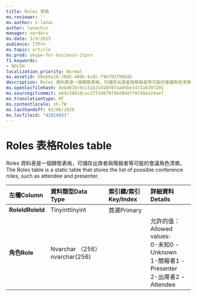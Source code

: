```yaml
---
title: Roles 表格
ms.reviewer: ''
ms.author: v-lanac
author: lanachin
manager: serdars
ms.date: 3/9/2015
audience: ITPro
ms.topic: article
ms.prod: skype-for-business-itpro
f1.keywords:
- NOCSH
localization_priority: Normal
ms.assetid: e8eb8a10-26b5-488b-bc8c-f9ef93f98bdb
description: Roles 資料表是一個靜態表格，可儲存出席者與簡報者等可能的會議角色清單。
ms.openlocfilehash: 8ebd01bc9cc51b33d28f87aa85be1473a6397201
ms.sourcegitcommit: e64c50818cac37f3d6f0f96d0d4ff0f4bba24aef
ms.translationtype: MT
ms.contentlocale: zh-TW
ms.lasthandoff: 02/06/2020
ms.locfileid: "41814931"
---
```

# <a name="roles-table"></a><span data-ttu-id="2734a-103">Roles 表格</span><span class="sxs-lookup"><span data-stu-id="2734a-103">Roles table</span></span>
 
<span data-ttu-id="2734a-104">Roles 資料表是一個靜態表格，可儲存出席者與簡報者等可能的會議角色清單。</span><span class="sxs-lookup"><span data-stu-id="2734a-104">The Roles table is a static table that stores the list of possible conference roles, such as attendee and presenter.</span></span>
  
|<span data-ttu-id="2734a-105">**左欄**</span><span class="sxs-lookup"><span data-stu-id="2734a-105">**Column**</span></span>|<span data-ttu-id="2734a-106">**資料類型**</span><span class="sxs-lookup"><span data-stu-id="2734a-106">**Data Type**</span></span>|<span data-ttu-id="2734a-107">**索引鍵/索引**</span><span class="sxs-lookup"><span data-stu-id="2734a-107">**Key/Index**</span></span>|<span data-ttu-id="2734a-108">**詳細資料**</span><span class="sxs-lookup"><span data-stu-id="2734a-108">**Details**</span></span>|
|:-----|:-----|:-----|:-----|
|<span data-ttu-id="2734a-109">**RoleId**</span><span class="sxs-lookup"><span data-stu-id="2734a-109">**RoleId**</span></span> <br/> |<span data-ttu-id="2734a-110">Tinyint</span><span class="sxs-lookup"><span data-stu-id="2734a-110">tinyint</span></span>  <br/> |<span data-ttu-id="2734a-111">首選</span><span class="sxs-lookup"><span data-stu-id="2734a-111">Primary</span></span>  <br/> ||
|<span data-ttu-id="2734a-112">**角色**</span><span class="sxs-lookup"><span data-stu-id="2734a-112">**Role**</span></span> <br/> |<span data-ttu-id="2734a-113">Nvarchar （256）</span><span class="sxs-lookup"><span data-stu-id="2734a-113">nvarchar(256)</span></span>  <br/> || <span data-ttu-id="2734a-114">允許的值：</span><span class="sxs-lookup"><span data-stu-id="2734a-114">Allowed values:</span></span> <br/>  <span data-ttu-id="2734a-115">0-未知</span><span class="sxs-lookup"><span data-stu-id="2734a-115">0 - Unknown</span></span> <br/>  <span data-ttu-id="2734a-116">1-簡報者</span><span class="sxs-lookup"><span data-stu-id="2734a-116">1 - Presenter</span></span> <br/>  <span data-ttu-id="2734a-117">2-出席者</span><span class="sxs-lookup"><span data-stu-id="2734a-117">2 - Attendee</span></span> <br/> |
   

